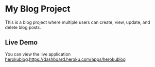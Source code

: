 # My Blog Project

This is a blog project where multiple users can create, view, update, and delete blog posts.

## Live Demo

You can view the live application [herokublog]().https://dashboard.heroku.com/apps/herokublog
